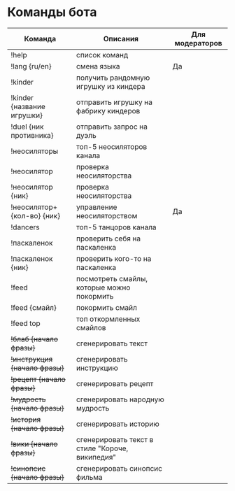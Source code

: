 # Команды бота

| Команда                        | Описания                                        | Для модераторов |
|--------------------------------|-------------------------------------------------|-----------------|
| !help                          | список команд                                   |                 |
| !lang {ru/en}                  | смена языка                                     | Да              |
| !kinder                        | получить рандомную игрушку из киндера           |                 |
| !kinder {название игрушки}     | отправить игрушку на фабрику киндеров           |                 |
| !duel {ник противника}         | отправить запрос на дуэль                       |                 |
| !неосиляторы                   | топ-5 неосиляторов канала                       |                 | 
| !неосилятор                    | проверка неосиляторства                         |                 |
| !неосилятор {ник}              | проверка неосиляторства                         |                 |
| !неосилятор+ {кол-во} {ник}    | управление неосиляторством                      | Да              |
| !dancers                       | топ-5 танцоров канала                           |                 | 
| !паскаленок                    | проверить себя на паскаленка                    |                 | 
| !паскаленок {ник}              | проверить кого-то на паскаленка                 |                 |
| !feed                          | посмотреть смайлы, которые можно покормить      |                 | 
| !feed {смайл}                  | покормить смайл                                 |                 | 
| !feed top                      | топ откормленных смайлов                        |                 | 
| ~~!блаб {начало фразы}~~       | сгенерировать текст                             |                 |
| ~~!инструкция {начало фразы}~~ | сгенерировать инструкцию                        |                 |
| ~~!рецепт {начало фразы}~~     | сгенерировать рецепт                            |                 |
| ~~!мудрость {начало фразы}~~   | сгенерировать народную мудрость                 |                 |
| ~~!история {начало фразы}~~    | сгенерировать историю                           |                 |
| ~~!вики  {начало фразы}~~      | сгенерировать текст в стиле "Короче, википедия" |                 |
| ~~!синопсис  {начало фразы}~~  | сгенерировать синопсис фильма                   |                 |
